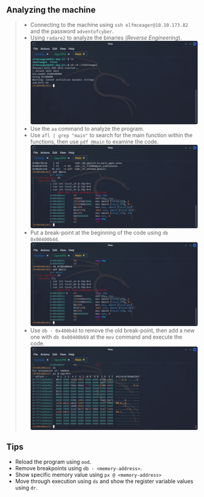 ## **Analyzing the machine**
>	- Connecting to the machine using `ssh elfmceager@10.10.173.82` and the password `adventofcyber`.
>	- Using `radare2` to analyze the binaries (*Reverse Engineering*).![](r2-out.png)
>	- Use the `aa` command to analyze the program.
>	- Use `afl | grep "main"` to search for the main function within the functions, then use `pdf @main` to examine the code.![](main-func.png)
>	- Put a break-point at the beginning of the code using `db 0x00400b4d`.![](breakpoint.png)
>	- Use `db - 0x400b4d` to remove the old break-point, then add a new one with `db 0x00400b69` at the `mov` command and execute the code.![](final-out.png)

## **Tips**
- Reload the program using `ood`.
- Remove breakpoints using `db - <memory-address>`.
- Show specific memory value using `px @ <memory-address>`
- Move through execution using `ds` and show the register variable values using `dr`.